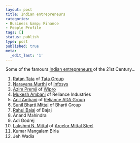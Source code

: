 ```yaml
---
layout: post
title: Indian entrepreneurs
categories:
- Business &amp; Finance
- People Profile
tags: []
status: publish
type: post
published: true
meta:
  _edit_last: '1'
---
```

Some of the famours <a href="http://en.wikipedia.org/wiki/List_of_Indian_entrepreneurs">Indian entrepreneurs </a>of the 21st Century...
<ol>
	<li><a href="http://en.wikipedia.org/wiki/Ratan_Tata">Ratan Tata</a> of <a href="http://www.tata.com/">Tata Group</a></li>
	<li><a href="http://en.wikipedia.org/wiki/N._R._Narayana_Murthy">Narayana Murthi</a> of <a href="http://www.infosys.com/">Infosys</a></li>
	<li><a href="http://en.wikipedia.org/wiki/Azim_Premji">Azim Premji</a> of <a href="http://www.wiprocorporate.com/">Wipro</a></li>
	<li><a href="http://en.wikipedia.org/wiki/Mukesh_Ambani">Mukesh Ambani</a> of Reliance Industries</li>
	<li><a href="http://en.wikipedia.org/wiki/Anil_Ambani">Anil Ambani</a> of <a href="http://www.relianceadagroup.com/ada/index.html">Reliance ADA Group</a></li>
	<li><a href="http://en.wikipedia.org/wiki/Sunil_Mittal">Sunil Bharti Mittal</a> of Bharti Group</li>
	<li><a href="http://en.wikipedia.org/wiki/Rahul_Bajaj">Rahul Bajaj</a> of Bajaj</li>
	<li>Anand Mahindra</li>
	<li>Adi Godrej</li>
	<li><a href="http://en.wikipedia.org/wiki/Lakshmi_Mittal">Lakshmi N. Mittal</a> of <a href="http://www.arcelormittal.com/">Arcelor Mittal Steel</a></li>
	<li>Kumar Mangalam Birla</li>
	<li>Jeh Wadia</li>
</ol>
